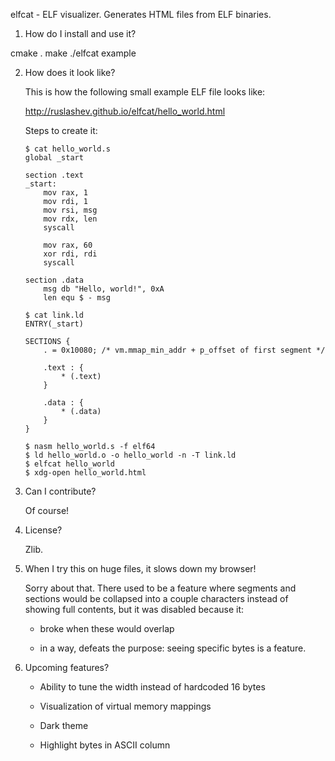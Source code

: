 elfcat - ELF visualizer. Generates HTML files from ELF binaries.

1. How do I install and use it?

cmake .
make
./elfcat example

2. How does it look like?

   This is how the following small example ELF file looks like:

   http://ruslashev.github.io/elfcat/hello_world.html

   Steps to create it:

       $ cat hello_world.s
       global _start

       section .text
       _start:
           mov rax, 1
           mov rdi, 1
           mov rsi, msg
           mov rdx, len
           syscall

           mov rax, 60
           xor rdi, rdi
           syscall

       section .data
           msg db "Hello, world!", 0xA
           len equ $ - msg

       $ cat link.ld
       ENTRY(_start)

       SECTIONS {
           . = 0x10080; /* vm.mmap_min_addr + p_offset of first segment */

           .text : {
               * (.text)
           }

           .data : {
               * (.data)
           }
       }

       $ nasm hello_world.s -f elf64
       $ ld hello_world.o -o hello_world -n -T link.ld
       $ elfcat hello_world
       $ xdg-open hello_world.html

3. Can I contribute?

   Of course!

4. License?

   Zlib.

5. When I try this on huge files, it slows down my browser!

   Sorry about that. There used to be a feature where segments and sections
   would be collapsed into a couple characters instead of showing full contents,
   but it was disabled because it:

    * broke when these would overlap

    * in a way, defeats the purpose: seeing specific bytes is a feature.

6. Upcoming features?

   * Ability to tune the width instead of hardcoded 16 bytes

   * Visualization of virtual memory mappings

   * Dark theme

   * Highlight bytes in ASCII column

